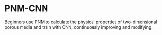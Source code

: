 # PNM-CNN
Beginners use PNM to calculate the physical properties of two-dimensional porous media and train with CNN, continuously improving and modifying.
